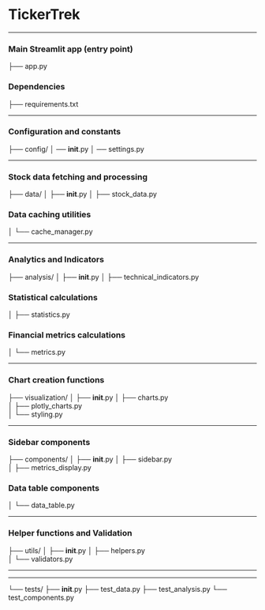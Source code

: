 # TickerTrek
___
### Main Streamlit app (entry point)

├── app.py   
### Dependencies
├── requirements.txt           
 
***

### Configuration and constants
├── config/
│   ── __init__.py
│   ── settings.py           

***

### Stock data fetching and processing
├── data/
│   ├── __init__.py
│   ├── stock_data.py

### Data caching utilities
│   └── cache_manager.py      

***

### Analytics and Indicators
├── analysis/
│   ├── __init__.py
│   ├── technical_indicators.py
### Statistical calculations
│   ├── statistics.py   
### Financial metrics calculations
│   └── metrics.py           	   

***

### Chart creation functions
├── visualization/
│   ├── __init__.py
│   ├── charts.py            
│   ├── plotly_charts.py    
│   └── styling.py           

***

### Sidebar components
├── components/
│   ├── __init__.py
│   ├── sidebar.py           
│   ├── metrics_display.py   
### Data table components
│   └── data_table.py        

***
### Helper functions and Validation
├── utils/
│   ├── __init__.py
│   ├── helpers.py           
│   └── validators.py        

***
***

└── tests/
    ├── __init__.py
    ├── test_data.py
    ├── test_analysis.py
    └── test_components.py